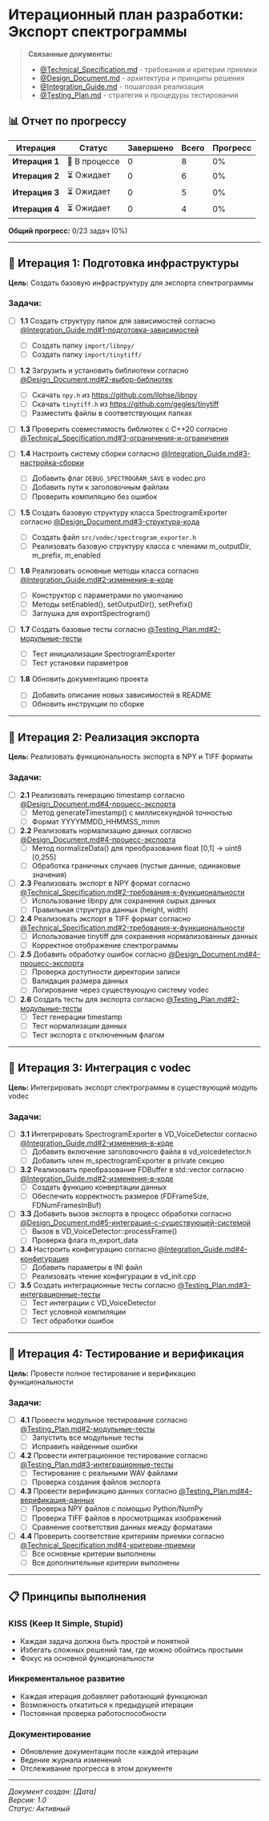 # Итерационный план разработки: Экспорт спектрограммы

> **Связанные документы:**
> - [@Technical_Specification.md](Technical_Specification.md) - требования и критерии приемки
> - [@Design_Document.md](Design_Document.md) - архитектура и принципы решения
> - [@Integration_Guide.md](Integration_Guide.md) - пошаговая реализация
> - [@Testing_Plan.md](Testing_Plan.md) - стратегия и процедуры тестирования

## 📊 Отчет по прогрессу

| Итерация | Статус | Завершено | Всего | Прогресс |
|----------|--------|-----------|-------|----------|
| **Итерация 1** | 🔄 В процессе | 0 | 8 | 0% |
| **Итерация 2** | ⏳ Ожидает | 0 | 6 | 0% |
| **Итерация 3** | ⏳ Ожидает | 0 | 5 | 0% |
| **Итерация 4** | ⏳ Ожидает | 0 | 4 | 0% |

**Общий прогресс:** 0/23 задач (0%)

---

## 🚀 Итерация 1: Подготовка инфраструктуры

**Цель:** Создать базовую инфраструктуру для экспорта спектрограммы

### Задачи:

- [ ] **1.1** Создать структуру папок для зависимостей согласно [@Integration_Guide.md#1-подготовка-зависимостей](Integration_Guide.md#1-подготовка-зависимостей)
  - [ ] Создать папку `import/libnpy/`
  - [ ] Создать папку `import/tinytiff/`

- [ ] **1.2** Загрузить и установить библиотеки согласно [@Design_Document.md#2-выбор-библиотек](Design_Document.md#2-выбор-библиотек)
  - [ ] Скачать `npy.h` из https://github.com/llohse/libnpy
  - [ ] Скачать `tinytiff.h` из https://github.com/gegles/tinytiff
  - [ ] Разместить файлы в соответствующих папках

- [ ] **1.3** Проверить совместимость библиотек с C++20 согласно [@Technical_Specification.md#3-ограничения-и-ограничения](Technical_Specification.md#3-ограничения-и-ограничения)

- [ ] **1.4** Настроить систему сборки согласно [@Integration_Guide.md#3-настройка-сборки](Integration_Guide.md#3-настройка-сборки)
  - [ ] Добавить флаг `DEBUG_SPECTROGRAM_SAVE` в vodec.pro
  - [ ] Добавить пути к заголовочным файлам
  - [ ] Проверить компиляцию без ошибок

- [ ] **1.5** Создать базовую структуру класса SpectrogramExporter согласно [@Design_Document.md#3-структура-кода](Design_Document.md#3-структура-кода)
  - [ ] Создать файл `src/vodec/spectrogram_exporter.h`
  - [ ] Реализовать базовую структуру класса с членами m_outputDir, m_prefix, m_enabled

- [ ] **1.6** Реализовать основные методы класса согласно [@Integration_Guide.md#2-изменения-в-коде](Integration_Guide.md#2-изменения-в-коде)
  - [ ] Конструктор с параметрами по умолчанию
  - [ ] Методы setEnabled(), setOutputDir(), setPrefix()
  - [ ] Заглушка для exportSpectrogram()

- [ ] **1.7** Создать базовые тесты согласно [@Testing_Plan.md#2-модульные-тесты](Testing_Plan.md#2-модульные-тесты)
  - [ ] Тест инициализации SpectrogramExporter
  - [ ] Тест установки параметров

- [ ] **1.8** Обновить документацию проекта
  - [ ] Добавить описание новых зависимостей в README
  - [ ] Обновить инструкции по сборке

---

## 🔧 Итерация 2: Реализация экспорта

**Цель:** Реализовать функциональность экспорта в NPY и TIFF форматы

### Задачи:

- [ ] **2.1** Реализовать генерацию timestamp согласно [@Design_Document.md#4-процесс-экспорта](Design_Document.md#4-процесс-экспорта)
  - [ ] Метод generateTimestamp() с миллисекундной точностью
  - [ ] Формат YYYYMMDD_HHMMSS_mmm

- [ ] **2.2** Реализовать нормализацию данных согласно [@Design_Document.md#4-процесс-экспорта](Design_Document.md#4-процесс-экспорта)
  - [ ] Метод normalizeData() для преобразования float [0,1] → uint8 [0,255]
  - [ ] Обработка граничных случаев (пустые данные, одинаковые значения)

- [ ] **2.3** Реализовать экспорт в NPY формат согласно [@Technical_Specification.md#2-требования-к-функциональности](Technical_Specification.md#2-требования-к-функциональности)
  - [ ] Использование libnpy для сохранения сырых данных
  - [ ] Правильная структура данных (height, width)

- [ ] **2.4** Реализовать экспорт в TIFF формат согласно [@Technical_Specification.md#2-требования-к-функциональности](Technical_Specification.md#2-требования-к-функциональности)
  - [ ] Использование tinytiff для сохранения нормализованных данных
  - [ ] Корректное отображение спектрограммы

- [ ] **2.5** Добавить обработку ошибок согласно [@Design_Document.md#4-процесс-экспорта](Design_Document.md#4-процесс-экспорта)
  - [ ] Проверка доступности директории записи
  - [ ] Валидация размера данных
  - [ ] Логирование через существующую систему vodec

- [ ] **2.6** Создать тесты для экспорта согласно [@Testing_Plan.md#2-модульные-тесты](Testing_Plan.md#2-модульные-тесты)
  - [ ] Тест генерации timestamp
  - [ ] Тест нормализации данных
  - [ ] Тест экспорта с отключенным флагом

---

## 🔗 Итерация 3: Интеграция с vodec

**Цель:** Интегрировать экспорт спектрограммы в существующий модуль vodec

### Задачи:

- [ ] **3.1** Интегрировать SpectrogramExporter в VD_VoiceDetector согласно [@Integration_Guide.md#2-изменения-в-коде](Integration_Guide.md#2-изменения-в-коде)
  - [ ] Добавить включение заголовочного файла в vd_voicedetector.h
  - [ ] Добавить член m_spectrogramExporter в private секцию

- [ ] **3.2** Реализовать преобразование FDBuffer в std::vector<float> согласно [@Integration_Guide.md#2-изменения-в-коде](Integration_Guide.md#2-изменения-в-коде)
  - [ ] Создать функцию конвертации данных
  - [ ] Обеспечить корректность размеров (FDFrameSize, FDNumFramesInBuf)

- [ ] **3.3** Добавить вызов экспорта в процесс обработки согласно [@Design_Document.md#5-интеграция-с-существующей-системой](Design_Document.md#5-интеграция-с-существующей-системой)
  - [ ] Вызов в VD_VoiceDetector::processFrame()
  - [ ] Проверка флага m_export_data

- [ ] **3.4** Настроить конфигурацию согласно [@Integration_Guide.md#4-конфигурация](Integration_Guide.md#4-конфигурация)
  - [ ] Добавить параметры в INI файл
  - [ ] Реализовать чтение конфигурации в vd_init.cpp

- [ ] **3.5** Создать интеграционные тесты согласно [@Testing_Plan.md#3-интеграционные-тесты](Testing_Plan.md#3-интеграционные-тесты)
  - [ ] Тест интеграции с VD_VoiceDetector
  - [ ] Тест условной компиляции
  - [ ] Тест обработки ошибок

---

## 🧪 Итерация 4: Тестирование и верификация

**Цель:** Провести полное тестирование и верификацию функциональности

### Задачи:

- [ ] **4.1** Провести модульное тестирование согласно [@Testing_Plan.md#2-модульные-тесты](Testing_Plan.md#2-модульные-тесты)
  - [ ] Запустить все модульные тесты
  - [ ] Исправить найденные ошибки

- [ ] **4.2** Провести интеграционное тестирование согласно [@Testing_Plan.md#3-интеграционные-тесты](Testing_Plan.md#3-интеграционные-тесты)
  - [ ] Тестирование с реальными WAV файлами
  - [ ] Проверка создания файлов экспорта

- [ ] **4.3** Провести верификацию данных согласно [@Testing_Plan.md#4-верификация-данных](Testing_Plan.md#4-верификация-данных)
  - [ ] Проверка NPY файлов с помощью Python/NumPy
  - [ ] Проверка TIFF файлов в просмотрщиках изображений
  - [ ] Сравнение соответствия данных между форматами

- [ ] **4.4** Проверить соответствие критериям приемки согласно [@Technical_Specification.md#4-критерии-приемки](Technical_Specification.md#4-критерии-приемки)
  - [ ] Все основные критерии выполнены
  - [ ] Все дополнительные критерии выполнены

---

## 📋 Принципы выполнения

### KISS (Keep It Simple, Stupid)
- Каждая задача должна быть простой и понятной
- Избегать сложных решений там, где можно обойтись простыми
- Фокус на основной функциональности

### Инкрементальное развитие
- Каждая итерация добавляет работающий функционал
- Возможность откатиться к предыдущей итерации
- Постоянная проверка работоспособности

### Документирование
- Обновление документации после каждой итерации
- Ведение журнала изменений
- Отслеживание прогресса в этом документе

---

*Документ создан: [Дата]*  
*Версия: 1.0*  
*Статус: Активный*
